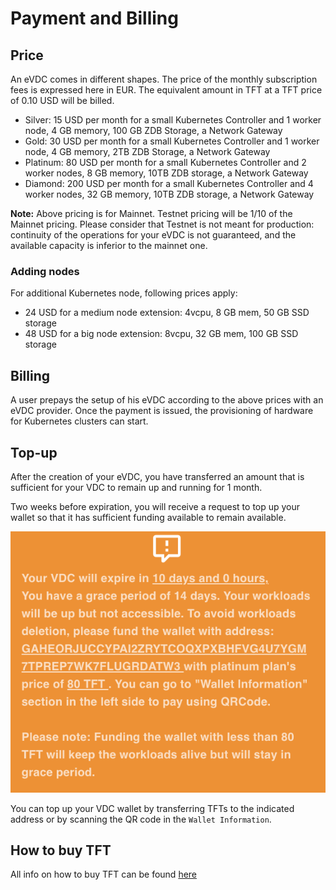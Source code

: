 # Payment and Billing

## Price

An eVDC comes in different shapes. The price of the monthly subscription fees is expressed here in EUR. The equivalent amount in TFT at a TFT price of 0.10 USD will be billed.

- Silver: 15 USD per month for a small Kubernetes Controller and 1 worker node, 4 GB memory, 100 GB ZDB Storage, a Network Gateway
- Gold: 30 USD per month for a small Kubernetes Controller and 1 worker node, 4 GB memory, 2TB ZDB Storage, a Network Gateway
- Platinum: 80 USD per month for a small Kubernetes Controller and 2 worker nodes, 8 GB memory, 10TB ZDB storage, a Network Gateway 
- Diamond: 200 USD per month for a small Kubernetes Controller and 4 worker nodes, 32 GB memory, 10TB ZDB storage, a Network Gateway

**Note:** Above pricing is for Mainnet. Testnet pricing will be 1/10 of the Mainnet pricing. Please consider that Testnet is not meant for production: continuity of the operations for your eVDC is not guaranteed, and the available capacity is inferior to the mainnet one.

### Adding nodes

For additional Kubernetes node, following prices apply:

- 24 USD for a medium node extension: 4vcpu, 8 GB mem, 50 GB SSD storage
- 48 USD for a big node extension: 8vcpu, 32 GB mem, 100 GB SSD storage

## Billing

A user prepays the setup of his eVDC according to the above prices with an eVDC provider. Once the payment is issued, the provisioning of hardware for Kubernetes clusters can start.

## Top-up

After the creation of your eVDC, you have transferred an amount that is sufficient for your VDC to remain up and running for 1 month. 

Two weeks before expiration, you will receive a request to top up your wallet so that it has sufficient funding available to remain available. 

![](img/evdc_expiration_warning.png)

You can top up your VDC wallet by transferring TFTs to the indicated address or by scanning the QR code in the `Wallet Information`.

## How to buy TFT

All info on how to buy TFT can be found [here](threefold:how_to_buy_and_sell)
